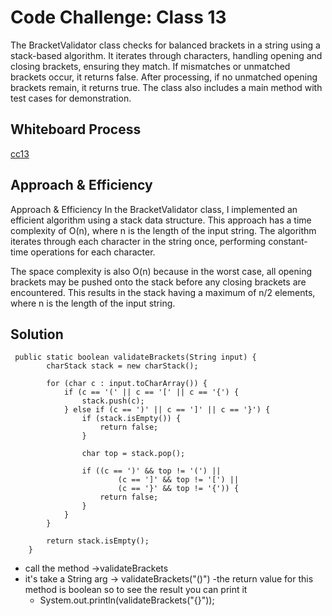 # Code Challenge: Class 13
The BracketValidator class checks for balanced brackets in a string using a stack-based algorithm. It iterates through characters, handling opening and closing brackets, ensuring they match. If mismatches or unmatched brackets occur, it returns false. After processing, if no unmatched opening brackets remain, it returns true. The class also includes a main method with test cases for demonstration.

## Whiteboard Process
[cc13](./Screenshot%20(469).png)

## Approach & Efficiency
Approach & Efficiency
In the BracketValidator class, I implemented an efficient algorithm using a stack data structure. This approach has a time complexity of O(n), where n is the length of the input string. The algorithm iterates through each character in the string once, performing constant-time operations for each character.

The space complexity is also O(n) because in the worst case, all opening brackets may be pushed onto the stack before any closing brackets are encountered. This results in the stack having a maximum of n/2 elements, where n is the length of the input string.

## Solution

```
 public static boolean validateBrackets(String input) {
        charStack stack = new charStack();

        for (char c : input.toCharArray()) {
            if (c == '(' || c == '[' || c == '{') {
                stack.push(c);
            } else if (c == ')' || c == ']' || c == '}') {
                if (stack.isEmpty()) {
                    return false;
                }

                char top = stack.pop();

                if ((c == ')' && top != '(') ||
                        (c == ']' && top != '[') ||
                        (c == '}' && top != '{')) {
                    return false;
                }
            }
        }

        return stack.isEmpty();
    }
```

- call the method ->validateBrackets
- it's take a String arg -> validateBrackets("()")
-the return value for this method is boolean so to see the result you can print it        
  - System.out.println(validateBrackets("{}"));

